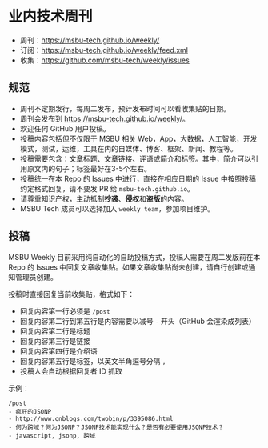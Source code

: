 # 业内技术周刊

* 周刊：<https://msbu-tech.github.io/weekly/>
* 订阅：<https://msbu-tech.github.io/weekly/feed.xml>
* 收集：<https://github.com/msbu-tech/weekly/issues>

## 规范

* 周刊不定期发行，每周二发布，预计发布时间可以看收集贴的日期。
* 周刊会发布到 <https://msbu-tech.github.io/weekly/>。
* 欢迎任何 GitHub 用户投稿。
* 投稿内容包括但不仅限于 MSBU 相关 Web，App，大数据，人工智能，开发模式，测试，运维，工具在内的自媒体、博客、框架、新闻、教程等。
* 投稿需要包含：文章标题、文章链接、评语或简介和标签。其中，简介可以引用原文内的句子；标签最好在3-5个左右。
* 投稿统一在本 Repo 的 Issues 中进行，直接在相应日期的 Issue 中按照投稿约定格式回复，请不要发 PR 给 `msbu-tech.github.io`。
* 请尊重知识产权，主动抵制**抄袭**、**侵权**和**盗版**的内容。
* MSBU Tech 成员可以选择加入 `weekly team`，参加项目维护。

## 投稿

MSBU Weekly 目前采用纯自动化的自助投稿方式，投稿人需要在周二发版前在本 Repo 的 Issues 中回复文章收集贴。如果文章收集贴尚未创建，请自行创建或通知管理员创建。

投稿时直接回复当前收集贴，格式如下：

* 回复内容第一行必须是 `/post`
* 回复内容第二行到第五行是内容需要以减号 `-` 开头（GitHub 会渲染成列表）
* 回复内容第二行是标题
* 回复内容第三行是链接
* 回复内容第四行是介绍语
* 回复内容第五行是标签，以英文半角逗号分隔 `,`
* 投稿人会自动根据回复者 ID 抓取

示例：

```
/post
- 疯狂的JSONP
- http://www.cnblogs.com/twobin/p/3395086.html
- 何为跨域？何为JSONP？JSONP技术能实现什么？是否有必要使用JSONP技术？
- javascript, jsonp, 跨域
```
